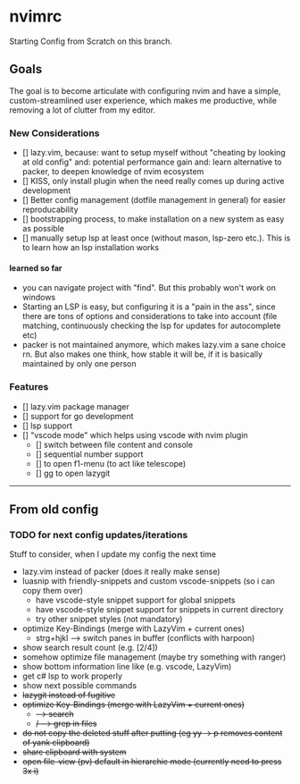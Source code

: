 # nvimrc

Starting Config from Scratch on this branch.

## Goals

The goal is to become articulate with configuring nvim and have a simple, custom-streamlined
user experience, which makes me productive, while removing a lot of clutter from my editor.

### New Considerations

- [] lazy.vim, because: want to setup myself without "cheating by looking at old config" and: potential performance gain and: learn alternative to packer, to deepen knowledge of nvim ecosystem
- [] KISS, only install plugin when the need really comes up during active development
- [] Better config management (dotfile management in general) for easier reproducability
- [] bootstrapping process, to make installation on a new system as easy as possible
- [] manually setup lsp at least once (without mason, lsp-zero etc.). This is to learn how an lsp installation works

#### learned so far

- you can navigate project with "find". But this probably won't work on windows
- Starting an LSP is easy, but configuring it is a "pain in the ass", since there are tons of options and considerations to take into account (file matching, continuously checking the lsp for updates for autocomplete etc)
- packer is not maintained anymore, which makes lazy.vim a sane choice rn. But also makes one think, how stable it will be, if it is basically maintained by only one person

### Features

- [] lazy.vim package manager
- [] support for go development
- [] lsp support
- [] "vscode mode" which helps using vscode with nvim plugin
    - [] switch between file content and console
    - [] sequential number support
    - [] <leader><leader> to open f1-menu (to act like telescope)
    - [] <leader>gg to open lazygit

---

## From old config
### TODO for next config updates/iterations

Stuff to consider, when I update my config the next time

- lazy.vim instead of packer (does it really make sense)
- luasnip with friendly-snippets and custom vscode-snippets (so i can copy them over)
    - have vscode-style snippet support for global snippets
    - have vscode-style snippet support for snippets in current directory
    - try other snippet styles (not mandatory)
- optimize Key-Bindings (merge with LazyVim + current ones)
    - strg+hjkl --> switch panes in buffer (conflicts with harpoon)
- show search result count (e.g. [2/4])
- somehow optimize file management (maybe try something with ranger)
- show bottom information line like (e.g. vscode, LazyVim)
- get c# lsp to work properly
- show next possible commands
- ~~lazygit instead of fugitive~~
- ~~optimize Key-Bindings (merge with LazyVim + current ones)~~
    - ~~<leader><leader> --> search~~
    - ~~<leader><leader>/ --> grep in files~~
- ~~do not copy the deleted stuff after putting (eg yy -> p removes content of yank clipboard)~~
- ~~share clipboard with system~~
- ~~open file-view (<leader>pv) default in hierarchie mode (currently need to press 3x i)~~
